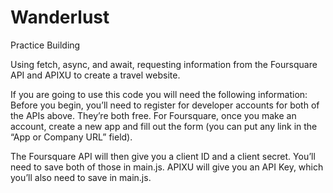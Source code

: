 # Wanderlust

Practice Building


Using fetch, async, and await, requesting information from the Foursquare API and APIXU to create a travel website.

If you are going to use this code you will need the following information:
Before you begin, you’ll need to register for developer accounts for both of the APIs above. They’re both free. For Foursquare, once you make an account, create a new app and fill out the form (you can put any link in the “App or Company URL” field).

The Foursquare API will then give you a client ID and a client secret. You’ll need to save both of those in main.js. APIXU will give you an API Key, which you’ll also need to save in main.js.

